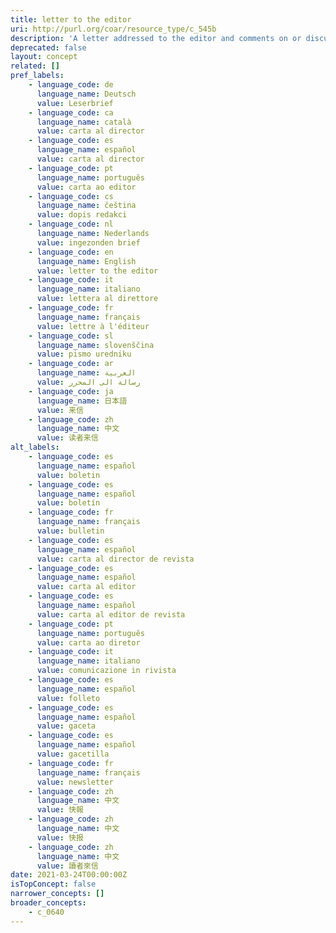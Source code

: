 ```yaml
---
title: letter to the editor
uri: http://purl.org/coar/resource_type/c_545b
description: 'A letter addressed to the editor and comments on or discussed an item previously published by that periodical, or of interest to its readership. [Source: Adapted from http://purl.org/spar/fabio/Letter]'
deprecated: false
layout: concept
related: []
pref_labels:
    - language_code: de
      language_name: Deutsch
      value: Leserbrief
    - language_code: ca
      language_name: català
      value: carta al director
    - language_code: es
      language_name: español
      value: carta al director
    - language_code: pt
      language_name: português
      value: carta ao editor
    - language_code: cs
      language_name: čeština
      value: dopis redakci
    - language_code: nl
      language_name: Nederlands
      value: ingezonden brief
    - language_code: en
      language_name: English
      value: letter to the editor
    - language_code: it
      language_name: italiano
      value: lettera al direttore
    - language_code: fr
      language_name: français
      value: lettre à l'éditeur
    - language_code: sl
      language_name: slovenščina
      value: pismo uredniku
    - language_code: ar
      language_name: العربية
      value: رسالة الى المحرر
    - language_code: ja
      language_name: 日本語
      value: 来信
    - language_code: zh
      language_name: 中文
      value: 读者来信
alt_labels:
    - language_code: es
      language_name: español
      value: boletin
    - language_code: es
      language_name: español
      value: boletín
    - language_code: fr
      language_name: français
      value: bulletin
    - language_code: es
      language_name: español
      value: carta al director de revista
    - language_code: es
      language_name: español
      value: carta al editor
    - language_code: es
      language_name: español
      value: carta al editor de revista
    - language_code: pt
      language_name: português
      value: carta ao diretor
    - language_code: it
      language_name: italiano
      value: comunicazione in rivista
    - language_code: es
      language_name: español
      value: folleto
    - language_code: es
      language_name: español
      value: gaceta
    - language_code: es
      language_name: español
      value: gacetilla
    - language_code: fr
      language_name: français
      value: newsletter
    - language_code: zh
      language_name: 中文
      value: 快報
    - language_code: zh
      language_name: 中文
      value: 快报
    - language_code: zh
      language_name: 中文
      value: 讀者來信
date: 2021-03-24T00:00:00Z
isTopConcept: false
narrower_concepts: []
broader_concepts:
    - c_0640
---
```


